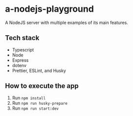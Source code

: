 # a-nodejs-playground

A NodeJS server with multiple examples of its main features.

## Tech stack

- Typescript
- Node
- Express
- dotenv
- Prettier, ESLint, and Husky

## How to execute the app

1. Run `npm install`
2. Run `npm run husky-prepare`
3. Run `npm run start:dev`
